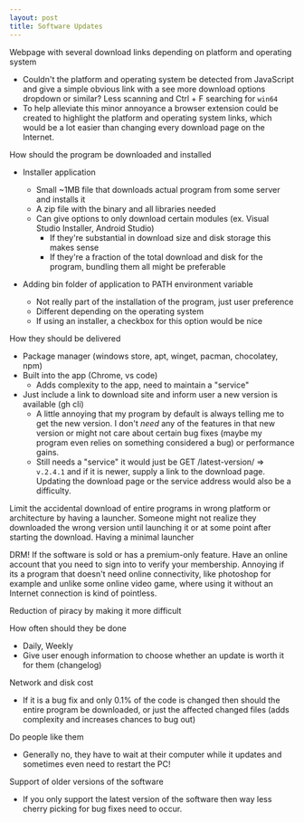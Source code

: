 ```yaml
---
layout: post
title: Software Updates
---
```


Webpage with several download links depending on platform and operating system

- Couldn't the platform and operating system be detected from JavaScript and give a simple obvious link with a see more download options dropdown or similar? Less scanning and Ctrl + F searching for `win64`
- To help alleviate this minor annoyance a browser extension could be created to highlight the platform and operating system links, which would be a lot easier than changing every download page on the Internet.

How should the program be downloaded and installed

- Installer application
  - Small ~1MB file that downloads actual program from some server and installs it
  - A zip file with the binary and all libraries needed
  - Can give options to only download certain modules (ex. Visual Studio Installer, Android Studio)
    - If they're substantial in download size and disk storage this makes sense
    - If they're a fraction of the total download and disk for the program, bundling them all might be preferable

- Adding bin folder of application to PATH environment variable
  - Not really part of the installation of the program, just user preference
  - Different depending on the operating system
  - If using an installer, a checkbox for this option would be nice

How they should be delivered

- Package manager (windows store, apt, winget, pacman, chocolatey, npm)
- Built into the app (Chrome, vs code)
  - Adds complexity to the app, need to maintain a "service"
- Just include a link to download site and inform user a new version is available (gh cli)
  - A little annoying that my program by default is always telling me to get the new version. I don't *need* any of the features in that new version or might not care about certain bug fixes (maybe my program even relies on something considered a bug) or performance gains.
  - Still needs a "service" it would just be GET /latest-version/ => `v.2.4.1` and if it is newer, supply a link to the download page. Updating the download page or the service address would also be a difficulty.

Limit the accidental download of entire programs in wrong platform or architecture by having a launcher.
Someone might not realize they downloaded the wrong version until launching it or at some point after starting the download. Having a minimal launcher

DRM! If the software is sold or has a premium-only feature.
Have an online account that you need to sign into to verify your membership.
Annoying if its a program that doesn't need online connectivity, like photoshop for example and unlike some online video game, where using it without an Internet connection is kind of pointless.

Reduction of piracy by making it more difficult

How often should they be done

- Daily, Weekly
- Give user enough information to choose whether an update is worth it for them (changelog)

Network and disk cost

- If it is a bug fix and only 0.1% of the code is changed then should the entire program be downloaded, or just the affected changed files (adds complexity and increases chances to bug out)

Do people like them

- Generally no, they have to wait at their computer while it updates and sometimes even need to restart the PC!

Support of older versions of the software

- If you only support the latest version of the software then way less cherry picking for bug fixes need to occur.
